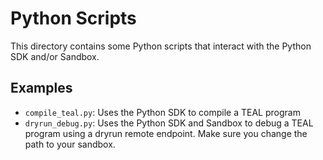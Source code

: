 # Python Scripts

This directory contains some Python scripts that interact with the Python SDK
and/or Sandbox.

## Examples
* `compile_teal.py`: Uses the Python SDK to compile a TEAL program
* `dryrun_debug.py`: Uses the Python SDK and Sandbox to debug a TEAL program
using a dryrun remote endpoint. Make sure you change the path to your sandbox.
